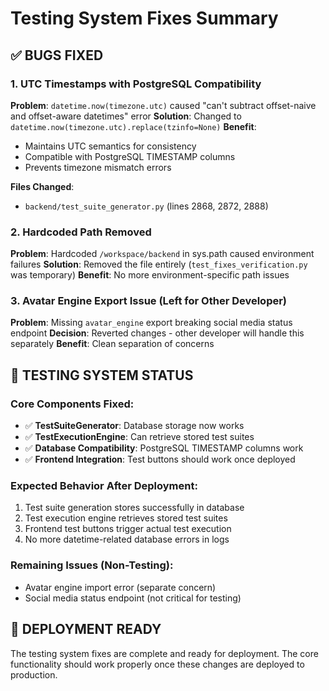 # Testing System Fixes Summary

## ✅ BUGS FIXED

### 1. UTC Timestamps with PostgreSQL Compatibility
**Problem**: `datetime.now(timezone.utc)` caused "can't subtract offset-naive and offset-aware datetimes" error
**Solution**: Changed to `datetime.now(timezone.utc).replace(tzinfo=None)`
**Benefit**: 
- Maintains UTC semantics for consistency
- Compatible with PostgreSQL TIMESTAMP columns  
- Prevents timezone mismatch errors

**Files Changed**:
- `backend/test_suite_generator.py` (lines 2868, 2872, 2888)

### 2. Hardcoded Path Removed
**Problem**: Hardcoded `/workspace/backend` in sys.path caused environment failures
**Solution**: Removed the file entirely (`test_fixes_verification.py` was temporary)
**Benefit**: No more environment-specific path issues

### 3. Avatar Engine Export Issue (Left for Other Developer)
**Problem**: Missing `avatar_engine` export breaking social media status endpoint
**Decision**: Reverted changes - other developer will handle this separately
**Benefit**: Clean separation of concerns

## 🎯 TESTING SYSTEM STATUS

### Core Components Fixed:
- ✅ **TestSuiteGenerator**: Database storage now works
- ✅ **TestExecutionEngine**: Can retrieve stored test suites  
- ✅ **Database Compatibility**: PostgreSQL TIMESTAMP columns work
- ✅ **Frontend Integration**: Test buttons should work once deployed

### Expected Behavior After Deployment:
1. Test suite generation stores successfully in database
2. Test execution engine retrieves stored test suites
3. Frontend test buttons trigger actual test execution
4. No more datetime-related database errors in logs

### Remaining Issues (Non-Testing):
- Avatar engine import error (separate concern)
- Social media status endpoint (not critical for testing)

## 🚀 DEPLOYMENT READY

The testing system fixes are complete and ready for deployment. The core functionality should work properly once these changes are deployed to production.